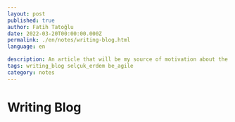 ```yaml
---
layout: post
published: true
author: Fatih Tatoğlu
date: 2022-03-20T00:00:00.000Z
permalink: ./en/notes/writing-blog.html
language: en

description: An article that will be my source of motivation about the difficulties I faced while writing a blog.
tags: writing_blog selçuk_erdem be_agile
category: notes
---
```


# Writing Blog
